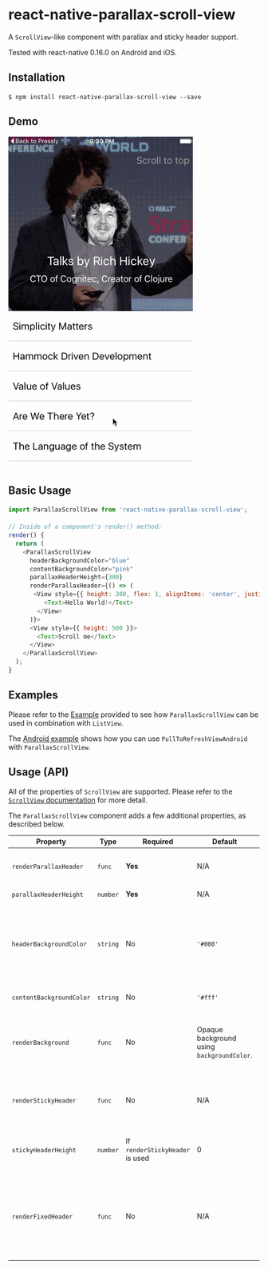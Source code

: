# react-native-parallax-scroll-view

A `ScrollView`-like component with parallax and sticky header support.



Tested with react-native 0.16.0 on Android and iOS.

## Installation

```
$ npm install react-native-parallax-scroll-view --save
```

## Demo

![](./parallax-scroll-view-ios.gif)

## Basic Usage

```js
import ParallaxScrollView from 'react-native-parallax-scroll-view';

// Inside of a component's render() method:
render() {
  return (
    <ParallaxScrollView
      headerBackgroundColor="blue"
      contentBackgroundColor="pink"
      parallaxHeaderHeight={300}
      renderParallaxHeader={() => (
       <View style={{ height: 300, flex: 1, alignItems: 'center', justifyContent: 'center' }}>
          <Text>Hello World!</Text>
        </View>
      )}>
      <View style={{ height: 500 }}>
        <Text>Scroll me</Text>
      </View>
    </ParallaxScrollView>
  );
}
```

## Examples

Please refer to the [Example](./Example/example.js) provided to see how `ParallaxScrollView` can be used in
combination with `ListView`.

The [Android example](./Example/index.android.js) shows how you can use `PullToRefreshViewAndroid` with `ParallaxScrollView`.

## Usage (API)

All of the properties of `ScrollView` are supported. Please refer to the
[`ScrollView` documentation](https://facebook.github.io/react-native/docs/scrollview.html) for more detail.

The `ParallaxScrollView` component adds a few additional properties, as described below.

| Property | Type | Required | Default | Description |
| -------- | ---- | -------- | ------- | ----------- |
| `renderParallaxHeader` |  `func` | **Yes** | N/A | This renders the parallax header above the background. |
| `parallaxHeaderHeight` | `number` | **Yes** | N/A | This is the height of parallax header. |
| `headerBackgroundColor` | `string` | No | `'#000'` | This is the background color of the sticky header, and also used as parallax header background color if `renderBackground` is not provided. |
| `contentBackgroundColor` | `string` | No | `'#fff'` | This is the background color of the content. |
| `renderBackground` | `func` | No | Opaque background using `backgroundColor`. | This renders the background of the parallax header. Can be used to display cover images for example. |
| `renderStickyHeader` | `func` | No | N/A | This renders an optional sticky header that will stick to the top of view when parallax header scrolls up. |
| `stickyHeaderHeight` | `number` | If `renderStickyHeader` is used | 0 | If `renderStickyHeader` is set, then its height must be specified. |
| `renderFixedHeader` | `func` | No | N/A | This renders an optional fixed header that will always be visible and fixed to the top of the view (and sticky header). You must set its height and width appropriately. |
